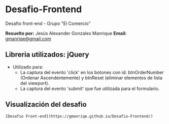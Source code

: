 # Desafio-Frontend
Desafio front-end - Grupo "El Comercio"

**Resuelto por:** Jesús Alexander Gonzales Manrique
**Email:** gmanriqe@gmail.com

## Libreria utilizados: jQuery
* Utilizado para:
  * La captura del evento 'click' en los botones con id: btnOrderNumber (Ordenar Ascendentemente) y btnReset (eliminar elementos de lista del viewport).
  * La captura del evento 'submit' que fue utilizada para el formulario.

## Visualización del desafio
```
[Desafio Front-end](https://gmanriqe.github.io/Desafio-Frontend/)
```
